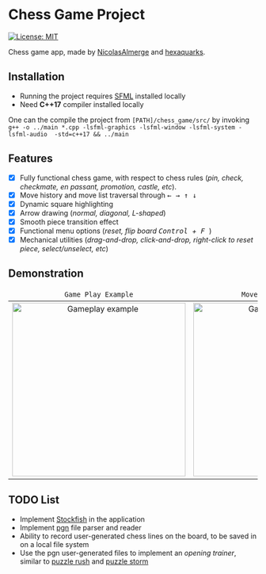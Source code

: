 # Chess Game Project
[![License: MIT](https://img.shields.io/badge/License-MIT-yellow.svg)](https://opensource.org/licenses/MIT)


Chess game app, made by [NicolasAlmerge](https://github.com/NicolasAlmerge) and [hexaquarks](https://github.com/hexaquarks).

## Installation 
 - Running the project requires [SFML](https://www.sfml-dev.org/download/sfml/2.5.1/) installed locally
 - Need **C++17** compiler installed locally
 
One can the compile the project from `[PATH]/chess_game/src/` by invoking `g++ -o ../main *.cpp -lsfml-graphics -lsfml-window -lsfml-system -lsfml-audio  -std=c++17 && ../main`
## Features
 - [x] Fully functional chess game, with respect to chess rules (*pin, check, checkmate, en passant, promotion, castle, etc*).
 - [x] Move history and move list traversal through <kbd> ← </kbd> <kbd> → </kbd> <kbd> ↑ </kbd> <kbd> ↓ </kbd>
 - [x] Dynamic square highlighting
 - [x] Arrow drawing (*normal, diagonal, L-shaped*)
 - [x] Smooth piece transition effect
 - [x] Functional menu options (*reset, flip board <kbd> Control </kbd>+<kbd> F </kbd>*)
 - [x] Mechanical utilities (*drag-and-drop, click-and-drop, right-click to reset piece, select/unselect, etc*)

## Demonstration

<div align="center" markdown="1">
<table>
    <thead>
        <tr>
            <td align="center"><code>Game Play Example</code></td>
            <td align="center"><code>Move List Traversal</code></td>
            <th align="center"><code>Square Highlighting</code></th>
        </tr>
    </thead>
    <tbody>
        <tr>
            <td align="center">
              <img src="https://github.com/hexaquarks/chess_game/blob/main/promotion/ChessGamePromotionGameplay.gif" title="Gameplay example" width="350"/>
          </td>
            <td align="center">
              <img src="https://github.com/hexaquarks/chess_game/blob/main/promotion/ChessGamePromotionTraversal.gif" title="Gameplay example" width="350"/>
          </td>
           <th align="center">
             <img src="https://github.com/hexaquarks/chess_game/blob/main/promotion/ChessGamePromotionHighlight.gif" title="Gameplay example" width="350"/>
          </th>
        </tr>
    </tbody>
</table>
</div>

## TODO List
  - Implement [Stockfish](https://github.com/official-stockfish/Stockfish) in the application
  - Implement [pgn](https://en.wikipedia.org/wiki/Portable_Game_Notation) file parser and reader
  - Ability to record user-generated chess lines on the board, to be saved in on a local file system
  - Use the pgn user-generated files to implement an *opening trainer*, similar to [puzzle rush](https://www.chess.com/puzzles/rush) and [puzzle storm](https://lichess.org/storm)

